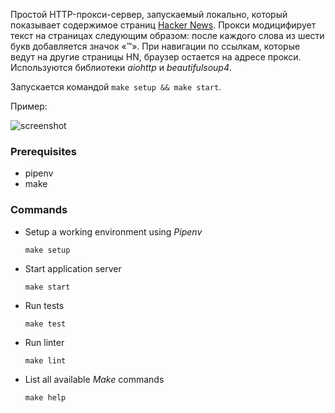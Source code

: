 Простой HTTP-прокси-сервер, запускаемый локально, который показывает содержимое
страниц [Hacker News](https://news.ycombinator.com). Прокси модицифирует текст
на страницах следующим образом: после каждого слова из шести букв добавляется
значок «™». При навигации по ссылкам, которые ведут на другие страницы HN,
браузер остается на адресе прокси. Используются библиотеки _aiohttp_
и _beautifulsoup4_.

Запускается командой `make setup && make start`.

Пример:

![screenshot](https://i.imgur.com/ilTnDM7.png)

### Prerequisites

* pipenv
* make

### Commands

* Setup a working environment using _Pipenv_

    `make setup`

* Start application server

    `make start`

* Run tests

    `make test`

* Run linter

    `make lint`

* List all available _Make_ commands

    `make help`
